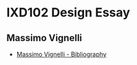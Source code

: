IXD102 Design Essay
======================================

Massimo Vignelli
----------------

- [Massimo Vignelli - Bibliography](https://sarahcupples.github.io/Massimo-Vignelli/Bibliography)